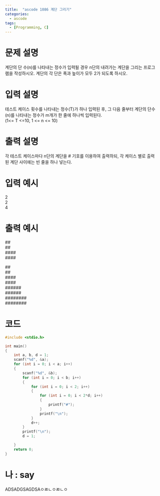 ```yaml
---
title:  "ascode 1086 계단 그리기"
categories:
  - ascode
tags:
  - [Programming, C]
---
```

# 문제 설명
계단의 단 수(n)를 나타내는 정수가 입력될 경우 n단의 내려가는 계단을 그리는 프로그램을 작성하시오.
계단의 각 단은 폭과 높이가 모두 2가 되도록 하시오.<br>
# 입력 설명
테스트 케이스 횟수를 나타내는 정수(T)가 하나 입력된 후, 그 다음 줄부터 계단의 단수(n)를 나타내는 정수가 m개가 한 줄에 하나씩 입력된다.<br>
(1<= T <=10, 1 <= n <= 10)
# 출력 설명
각 테스트 케이스마다 n단의 계단을 # 기호를 이용하여 출력하되, 각 케이스 별로 출력된 계단 사이에는 빈 줄을 하나 넣는다.<br>
# 입력 예시
2<br>
2<br>
4
# 출력 예시
##<br>
##<br>
####<br>
####<br>

##<br>
##<br>
####<br>
####<br>
######<br>
######<br>
########<br>
########<br>
# 코드

```c
#include <stdio.h>

int main()
{
    int a, b, d = 1;
    scanf("%d", &a);
    for (int i = 0; i < a; i++)
    {
        scanf("%d", &b);
        for (int i = 0; i < b; i++)
        {
            for (int i = 0; i < 2; i++)
            {
                for (int i = 0; i < 2*d; i++)
                {
                    printf("#");
                }
                printf("\n");
            }
            d++;
        }
        printf("\n");
        d = 1;

    }
    return 0;
}
```

# 나 : say
ADSADGSAGDSAㅇㄻㄴㅇㄻㄴㅇ